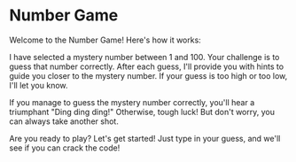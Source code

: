 # Number Game
Welcome to the Number Game! Here's how it works:

I have selected a mystery number between 1 and 100. Your challenge is to guess that number correctly. After each guess, I'll provide you with hints to guide you closer to the mystery number. If your guess is too high or too low, I'll let you know.

If you manage to guess the mystery number correctly, you'll hear a triumphant "Ding ding ding!" Otherwise, tough luck! But don't worry, you can always take another shot.

Are you ready to play? Let's get started! Just type in your guess, and we'll see if you can crack the code!
